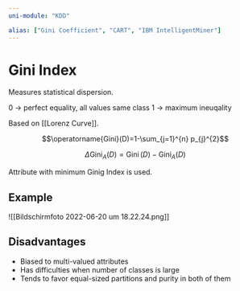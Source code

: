 ```yaml
---
uni-module: "KDD"

alias: ["Gini Coefficient", "CART", "IBM IntelligentMiner"]
---
```


# Gini Index

Measures statistical dispersion.

0 → perfect equality, all values same class
1 → maximum ineuqality

Based on [[Lorenz Curve]].

$$\operatorname{Gini}(D)=1-\sum_{j=1}^{n} p_{j}^{2}$$

$$\Delta \operatorname{Gini}_{A}(D)=\operatorname{Gini}(D)-\operatorname{Gini}_{A}(D)$$

Attribute with minimum Ginig Index is used.

## Example

![[Bildschirmfoto 2022-06-20 um 18.22.24.png]]

## Disadvantages

- Biased to multi-valued attributes
- Has difficulties when number of classes is large
- Tends to favor equal-sized partitions and purity in both of them

